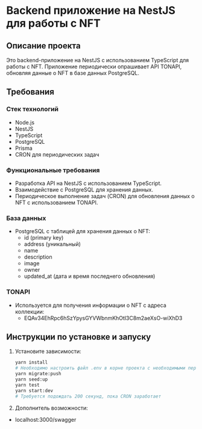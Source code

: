 # Backend приложение на NestJS для работы с NFT

## Описание проекта

Это backend-приложение на NestJS с использованием TypeScript для работы с NFT. Приложение периодически опрашивает API TONAPI, обновляя данные о NFT в базе данных PostgreSQL.

## Требования

### Стек технологий

- Node.js
- NestJS
- TypeScript
- PostgreSQL
- Prisma
- CRON для периодических задач

### Функциональные требования

- Разработка API на NestJS с использованием TypeScript.
- Взаимодействие с PostgreSQL для хранения данных.
- Периодическое выполнение задач (CRON) для обновления данных о NFT с использованием TONAPI.

### База данных

- PostgreSQL с таблицей для хранения данных о NFT:
  - id (primary key)
  - address (уникальный)
  - name
  - description
  - image
  - owner
  - updated_at (дата и время последнего обновления)

### TONAPI

- Используется для получения информации о NFT с адреса коллекции:
  - EQAv34EhRpc6hSzYpysGYVWbnmKhOtl3C8m2aeXsO-wiXhD3

## Инструкции по установке и запуску

1. Установите зависимости:
    ```bash
    yarn install
    # Необходимо настроить файл .env в корне проекта с необходимыми переменными окружения из .env.sample
    yarn migrate:push
    yarn seed:up
    yarn test
    yarn start:dev 
    # Требуется подождать 200 секунд, пока CRON заработает

2. Дополнитель возможности:
- localhost:3000/swagger
